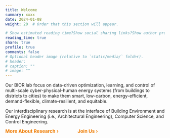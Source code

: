 ```yaml
---
title: Welcome
summary: xxxx
date: 2024-01-08
weight: 20  # Order that this section will appear.

# Show estimated reading time?Show social sharing links?Show author profile?Show comments?
reading_time: true
share: true  
profile: true
comments: false
# Optional header image (relative to `static/media/` folder).
# header:  
# caption: ""  
# image: "" 
---
```


Our BIOR lab focus on data-driven optimization, learning, and control of multi-scale cyber-physical-human energy systems (from buildings to districts to cities) to make them smart, low-carbon, energy-efficient, demand-flexible, climate-resilient, and equitable.

Our interdisciplinary research is at the interface of Building Environment and Energy Engineering (i.e., Architectural Engineering), Computer Science, and Control Engineering. 

<div class="link-row">
  <a class="link-pill" href="https://maomaohu.net/research/">More About Research &#8250;</a>
  <a class="link-pill" href="https://maomaohu.net/opening/">Join Us &#8250;</a>
</div>

<style>
.link-row{
  display:flex;
  column-gap:60px;            /* spacing between the two links */
  align-items:baseline;        /* keeps text on the same baseline */
}

/* one place to control the look */
.link-row .link-pill{
  display:inline-block;
  margin:0; padding:0;
  font-weight:700;
  font-size:15px;              /* same size for both */
  line-height:1;               /* consistent height */
  color:#EF7C00;
  text-decoration:none;
  white-space:nowrap;          /* prevent wrapping */
}

.link-row .link-pill:hover{ text-decoration:underline; }
</style>